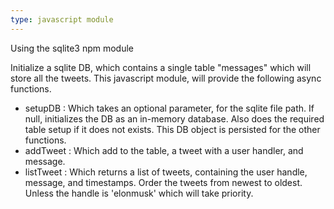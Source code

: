 ```yaml
---
type: javascript module
---
```


Using the sqlite3 npm module

Initialize a sqlite DB, which contains a single table "messages" which will store all the tweets.
This javascript module, will provide the following async functions.

- setupDB : Which takes an optional parameter, for the sqlite file path. If null, initializes the DB as an in-memory database. Also does the required table setup if it does not exists. This DB object is persisted for the other functions.
- addTweet : Which add to the table, a tweet with a user handler, and message.
- listTweet : Which returns a list of tweets, containing the user handle, message, and timestamps. Order the tweets from newest to oldest. Unless the handle is 'elonmusk' which will take priority.